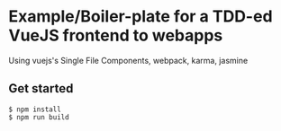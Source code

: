 # Example/Boiler-plate for a TDD-ed VueJS frontend to webapps

Using vuejs's Single File Components, webpack, karma, jasmine

## Get started

```
$ npm install
$ npm run build
```
